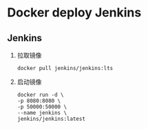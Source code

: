 # Docker deploy Jenkins

## Jenkins

1. 拉取镜像

   ```shell
   docker pull jenkins/jenkins:lts
   ```

2. 启动镜像

   ```shell
   docker run -d \
   -p 8080:8080 \
   -p 50000:50000 \
   --name jenkins \
   jenkins/jenkins:latest
   ```

   
